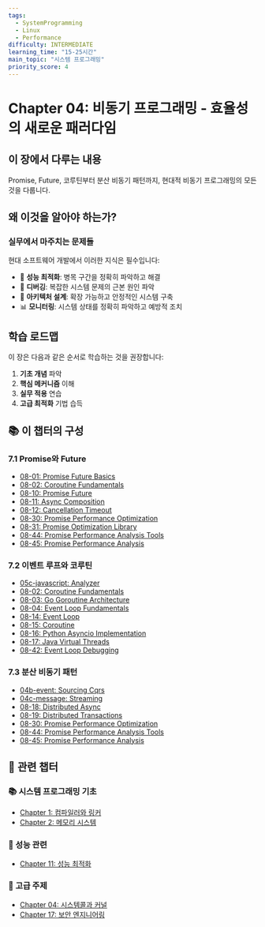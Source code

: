 ```yaml
---
tags:
  - SystemProgramming
  - Linux
  - Performance
difficulty: INTERMEDIATE
learning_time: "15-25시간"
main_topic: "시스템 프로그래밍"
priority_score: 4
---
```


# Chapter 04: 비동기 프로그래밍 - 효율성의 새로운 패러다임

## 이 장에서 다루는 내용

Promise, Future, 코루틴부터 분산 비동기 패턴까지, 현대적 비동기 프로그래밍의 모든 것을 다룹니다.

## 왜 이것을 알아야 하는가?

### 실무에서 마주치는 문제들

현대 소프트웨어 개발에서 이러한 지식은 필수입니다:

- 🚀 **성능 최적화**: 병목 구간을 정확히 파악하고 해결
- 🐛 **디버깅**: 복잡한 시스템 문제의 근본 원인 파악  
- 🔧 **아키텍처 설계**: 확장 가능하고 안정적인 시스템 구축
- 📊 **모니터링**: 시스템 상태를 정확히 파악하고 예방적 조치

## 학습 로드맵

이 장은 다음과 같은 순서로 학습하는 것을 권장합니다:

1. **기초 개념** 파악
2. **핵심 메커니즘** 이해  
3. **실무 적용** 연습
4. **고급 최적화** 기법 습득

## 📚 이 챕터의 구성

### 7.1 Promise와 Future

- [08-01: Promise Future Basics](./08-01-promise-future-basics.md)
- [08-02: Coroutine Fundamentals](./08-02-coroutine-fundamentals.md)
- [08-10: Promise Future](./08-10-promise-future.md)
- [08-11: Async Composition](./08-11-async-composition.md)
- [08-12: Cancellation Timeout](./08-12-cancellation-timeout.md)
- [08-30: Promise Performance Optimization](./08-30-promise-performance-optimization.md)
- [08-31: Promise Optimization Library](./08-31-promise-optimization-library.md)
- [08-44: Promise Performance Analysis Tools](./08-44-promise-performance-analysis-tools.md)
- [08-45: Promise Performance Analysis](./08-45-promise-performance-analysis.md)

### 7.2 이벤트 루프와 코루틴

- [05c-javascript: Analyzer](./05c-javascript-analyzer.md)
- [08-02: Coroutine Fundamentals](./08-02-coroutine-fundamentals.md)
- [08-03: Go Goroutine Architecture](./08-03-go-goroutine-architecture.md)
- [08-04: Event Loop Fundamentals](./08-04-event-loop-fundamentals.md)
- [08-14: Event Loop](./08-14-event-loop.md)
- [08-15: Coroutine](./08-15-coroutine.md)
- [08-16: Python Asyncio Implementation](./08-16-python-asyncio-implementation.md)
- [08-17: Java Virtual Threads](./08-17-java-virtual-threads.md)
- [08-42: Event Loop Debugging](./08-42-event-loop-debugging.md)

### 7.3 분산 비동기 패턴

- [04b-event: Sourcing Cqrs](./04b-event-sourcing-cqrs.md)
- [04c-message: Streaming](./04c-message-streaming.md)
- [08-18: Distributed Async](./08-18-distributed-async.md)
- [08-19: Distributed Transactions](./08-19-distributed-transactions.md)
- [08-30: Promise Performance Optimization](./08-30-promise-performance-optimization.md)
- [08-44: Promise Performance Analysis Tools](./08-44-promise-performance-analysis-tools.md)
- [08-45: Promise Performance Analysis](./08-45-promise-performance-analysis.md)

## 🔗 관련 챕터

### 📚 시스템 프로그래밍 기초

- [Chapter 1: 컴파일러와 링커](../chapter-05-compiler-linker/index.md)
- [Chapter 2: 메모리 시스템](../chapter-03-memory-system/index.md)

### 🚀 성능 관련  

- [Chapter 11: 성능 최적화](../chapter-11-performance-optimization/index.md)

### 🔧 고급 주제

- [Chapter 04: 시스템콜과 커널](../chapter-04-syscall-kernel/index.md)
- [Chapter 17: 보안 엔지니어링](../chapter-17-security-engineering/index.md)
